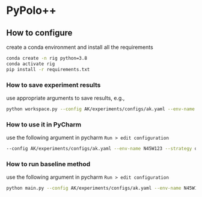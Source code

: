 # PyPolo++

## How to configure 
create a conda environment and install all the requirements 
```bash 
conda create -n rig python=3.8
conda activate rig 
pip install -r requirements.txt 
```

### How to save experiment results
use appropriate arguments to save results, e.g.,
```bash 
python workspace.py --config AK/experiments/configs/ak.yaml --env-name N45W123 --strategy distributed --seed 0 --save-fig results/exp8 --max-num-samples 200 --no-viz
```


### How to use it in PyCharm 
use the following argument in pycharm `` Run > edit configuration ``
```bash 
--config AK/experiments/configs/ak.yaml --env-name N45W123 --strategy distributed --seed 0
```


### How to run baseline method 
use the following argument in pycharm `` Run > edit configuration ``
```bash 
python main.py --config AK/experiments/configs/ak.yaml --env-name N45W123 --strategy myopic --seed 0 --no-viz --max-num-samples 200
```